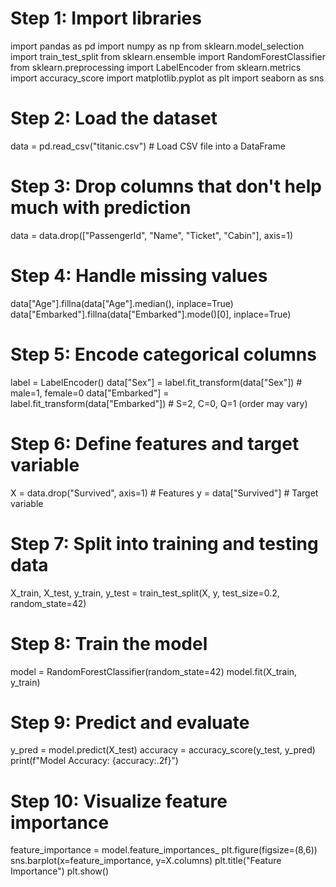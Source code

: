 # Step 1: Import libraries
import pandas as pd
import numpy as np
from sklearn.model_selection import train_test_split
from sklearn.ensemble import RandomForestClassifier
from sklearn.preprocessing import LabelEncoder
from sklearn.metrics import accuracy_score
import matplotlib.pyplot as plt
import seaborn as sns

# Step 2: Load the dataset
data = pd.read_csv("titanic.csv")  # Load CSV file into a DataFrame

# Step 3: Drop columns that don't help much with prediction
data = data.drop(["PassengerId", "Name", "Ticket", "Cabin"], axis=1)

# Step 4: Handle missing values
data["Age"].fillna(data["Age"].median(), inplace=True)
data["Embarked"].fillna(data["Embarked"].mode()[0], inplace=True)

# Step 5: Encode categorical columns
label = LabelEncoder()
data["Sex"] = label.fit_transform(data["Sex"])           # male=1, female=0
data["Embarked"] = label.fit_transform(data["Embarked"]) # S=2, C=0, Q=1 (order may vary)

# Step 6: Define features and target variable
X = data.drop("Survived", axis=1)  # Features
y = data["Survived"]               # Target variable

# Step 7: Split into training and testing data
X_train, X_test, y_train, y_test = train_test_split(X, y, test_size=0.2, random_state=42)

# Step 8: Train the model
model = RandomForestClassifier(random_state=42)
model.fit(X_train, y_train)

# Step 9: Predict and evaluate
y_pred = model.predict(X_test)
accuracy = accuracy_score(y_test, y_pred)
print(f"Model Accuracy: {accuracy:.2f}")

# Step 10: Visualize feature importance
feature_importance = model.feature_importances_
plt.figure(figsize=(8,6))
sns.barplot(x=feature_importance, y=X.columns)
plt.title("Feature Importance")
plt.show()


